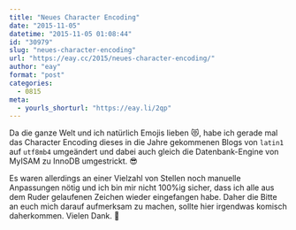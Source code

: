 ```yaml
---
title: "Neues Character Encoding"
date: "2015-11-05"
datetime: "2015-11-05 01:08:44"
id: "30979"
slug: "neues-character-encoding"
url: "https://eay.cc/2015/neues-character-encoding/"
author: "eay"
format: "post"
categories:
  - 0815
meta:
  - yourls_shorturl: "https://eay.li/2qp"
---
```


Da die ganze Welt und ich natürlich Emojis lieben 😻, habe ich gerade mal das Character Encoding dieses in die Jahre gekommenen Blogs von `latin1` auf `utf8mb4` umgeändert und dabei auch gleich die Datenbank-Engine von MyISAM zu InnoDB umgestrickt. 😎

Es waren allerdings an einer Vielzahl von Stellen noch manuelle Anpassungen nötig und ich bin mir nicht 100%ig sicher, dass ich alle aus dem Ruder gelaufenen Zeichen wieder eingefangen habe. Daher die Bitte an euch mich darauf aufmerksam zu machen, sollte hier irgendwas komisch daherkommen. Vielen Dank. 🙏
